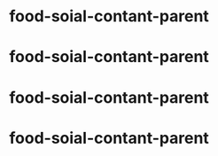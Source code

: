 # food-soial-contant-parent
# food-soial-contant-parent
# food-soial-contant-parent
# food-soial-contant-parent
